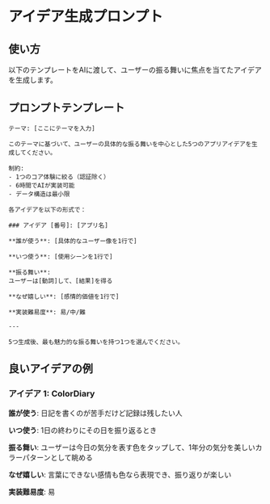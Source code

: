 # アイデア生成プロンプト

## 使い方
以下のテンプレートをAIに渡して、ユーザーの振る舞いに焦点を当てたアイデアを生成します。

## プロンプトテンプレート

```
テーマ: [ここにテーマを入力]

このテーマに基づいて、ユーザーの具体的な振る舞いを中心とした5つのアプリアイデアを生成してください。

制約:
- 1つのコア体験に絞る（認証除く）
- 6時間でAIが実装可能
- データ構造は最小限

各アイデアを以下の形式で：

### アイデア [番号]: [アプリ名]

**誰が使う**: [具体的なユーザー像を1行で]

**いつ使う**: [使用シーンを1行で]

**振る舞い**: 
ユーザーは[動詞]して、[結果]を得る

**なぜ嬉しい**: [感情的価値を1行で]

**実装難易度**: 易/中/難

---

5つ生成後、最も魅力的な振る舞いを持つ1つを選んでください。
```

## 良いアイデアの例

### アイデア 1: ColorDiary

**誰が使う**: 日記を書くのが苦手だけど記録は残したい人

**いつ使う**: 1日の終わりにその日を振り返るとき

**振る舞い**: 
ユーザーは今日の気分を表す色をタップして、1年分の気分を美しいカラーパターンとして眺める

**なぜ嬉しい**: 言葉にできない感情も色なら表現でき、振り返りが楽しい

**実装難易度**: 易